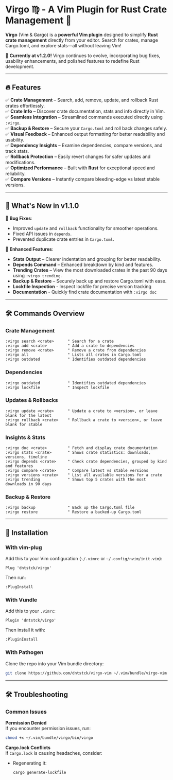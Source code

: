 # **Virgo ♍︎ - A Vim Plugin for Rust Crate Management 🦀**

**Virgo** (Vi~~m~~ & ~~Ca~~rgo) is a **powerful Vim plugin** designed to simplify **Rust crate management** directly from your editor. Search for crates, manage Cargo.toml, and explore stats—all without leaving Vim!  

🚀 **Currently at v1.2.0!** Virgo continues to evolve, incorporating bug fixes, usability enhancements, and polished features to redefine Rust development.  

---

## 🔥 Features  
✅ **Crate Management** – Search, add, remove, update, and rollback Rust crates effortlessly.<br>
✅ **Crate Info** – Discover crate documentation, stats and info directly in Vim.<br>
✅ **Seamless Integration** – Streamlined commands executed directly using `:virgo`.<br>
✅ **Backup & Restore** – Secure your `Cargo.toml` and roll back changes safely.<br>
✅ **Visual Feedback** – Enhanced output formatting for better readability and usability.<br> 
✅ **Dependency Insights** – Examine dependencies, compare versions, and track stats.<br> 
✅ **Rollback Protection** – Easily revert changes for safer updates and modifications.<br>
✅ **Optimized Performance** – Built with **Rust** for exceptional speed and reliability.<br>
✅ **Compare Versions** – Instantly compare bleeding-edge vs latest stable versions.<br>

---

## 🚀 What's New in v1.1.0  

📌 **Bug Fixes**:  
- Improved `update` and `rollback` functionality for smoother operations.  
- Fixed API issues in `depends`.  
- Prevented duplicate crate entries in `Cargo.toml`.  

📌 **Enhanced Features**:  
- **Stats Output** – Clearer indentation and grouping for better readability.  
- **Depends Command** – Enhanced breakdown by kind and features.  
- **Trending Crates** – View the most downloaded crates in the past 90 days using `:virgo trending`.  
- **Backup & Restore** – Securely back up and restore Cargo.toml with ease.
- **Lockfile Inspection** - Inspect lockfile for precise version tracking
- **Documentation** - Quickly find crate documentation with `:virgo doc` 

---

## 🛠️ Commands Overview  

### **Crate Management**  
```vim
:virgo search <crate>      " Search for a crate  
:virgo add <crate>         " Add a crate to dependencies  
:virgo remove <crate>      " Remove a crate from dependencies  
:virgo all                 " Lists all crates in Cargo.toml  
:virgo outdated            " Identifies outdated dependencies  
```

### **Dependencies**  
```vim
:virgo outdated            " Identifies outdated dependencies
:virgo lockfile            " Inspect lockfile  
```

### **Updates & Rollbacks**  
```vim
:virgo update <crate>      " Update a crate to <version>, or leave blank for the latest  
:virgo rollback <crate>    " Rollback a crate to <version>, or leave blank for stable  
```

### **Insights & Stats**  
```vim
:virgo doc <crate>         " Fetch and display crate documentation  
:virgo stats <crate>       " Shows crate statistics: downloads, versions, timeline  
:virgo depends <crate>     " Check crate dependencies, grouped by kind and features  
:virgo compare <crate>     " Compare latest vs stable versions  
:virgo versions <crate>    " List all available versions for a crate  
:virgo trending            " Shows top 5 crates with the most downloads in 90 days  
```

### **Backup & Restore**  
```vim
:virgo backup              " Back up the Cargo.toml file  
:virgo restore             " Restore a backed-up Cargo.toml  
```

---

## 🚀 Installation  

### **With vim-plug**  
Add this to your Vim configuration (`~/.vimrc` or `~/.config/nvim/init.vim`):  
```vim
Plug 'dntstck/virgo'
```
Then run:  
```vim
:PlugInstall
```

### **With Vundle**  
Add this to your `.vimrc`:  
```vim
Plugin 'dntstck/virgo'
```
Then install it with:  
```vim
:PluginInstall
```

### **With Pathogen**  
Clone the repo into your Vim bundle directory:  
```bash
git clone https://github.com/dntstck/virgo-vim ~/.vim/bundle/virgo-vim
```

---

## 🛠️ Troubleshooting  

### **Common Issues**  

**Permission Denied**  
If you encounter permission issues, run:  
```bash
chmod +x ~/.vim/bundle/virgo/bin/virgo
```

**Cargo.lock Conflicts**  
If `Cargo.lock` is causing headaches, consider:
- Regenerating it:  
  ```bash
  cargo generate-lockfile
  ```

